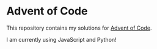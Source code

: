 # Advent of Code
This repository contains my solutions for [Advent of Code](https://adventofcode.com).

I am currently using JavaScript and Python!
